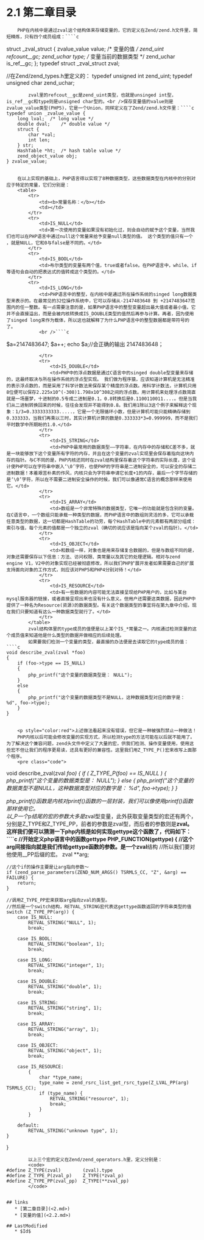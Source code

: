 # 2.1 第二章目录 


		PHP在内核中是通过zval这个结构体来存储变量的，它的定义在Zend/zend.h文件里，简短精炼，只有四个成员组成：````c
struct _zval_struct {
	zvalue_value value;	/* 变量的值 */
	zend_uint refcount__gc;
	zend_uchar type;	/* 变量当前的数据类型 */
	zend_uchar is_ref__gc;
};
typedef struct _zval_struct zval;

//在Zend/zend_types.h里定义的：
typedef unsigned int zend_uint;
typedef unsigned char zend_uchar;
		
````
		zval里的refcout__gc是zend_uint类型，也就是unsinged int型，is_ref__gc和type则是unsigned char型的。<br />保存变量值的value则是zvalue_value类型(PHP5)，它是一个Union，同样定义在了Zend/zend.h文件里：````c
typedef union _zvalue_value {
	long lval;	/* long value */
	double dval;	/* double value */
	struct {
		char *val;
		int len;
	} str;
	HashTable *ht;	/* hash table value */
	zend_object_value obj;
} zvalue_value;
		
````
		在以上实现的基础上，PHP语言得以实现了8种数据类型，这些数据类型在内核中的分别对应于特定的常量，它们分别是：
		<table>
			<tr>
				<td><b>常量名称：</b></td>
				<td></td>
			</tr>
			<tr>
				<td>IS_NULL</td>
				<td>第一次使用的变量如果没有初始化过，则会自动的赋予这个变量，当然我们也可以在PHP语言中通过null这个常量来给予变量null类型的值。 这个类型的值只有一个 ，就是NULL，它和0与false是不同的。</td>
			</tr>
			<tr>
				<td>IS_BOOL</td>
				<td>布尔类型的变量有两个值，true或者false。在PHP语言中，while、if等语句会自动的把表达式的值转成这个类型的。</td>
			</tr>
			<tr>
				<td>IS_LONG</td>
				<td>PHP语言中的整型，在内核中是通过所在操作系统的singed long数据类型来表示的。在最常见的32位操作系统中，它可以存储从-2147483648 到 +2147483647范围内的任一整数。有一点需要注意的是，如果PHP语言中的整型变量超出最大值或者最小值，它并不会直接溢出，而是会被内核转换成IS_DOUBLE类型的值然后再参与计算。再者，因为使用了singed long来作为载体，所以这也就解释了为什么PHP语言中的整型数据都是带符号的了。
				<br />````c
$a=2147483647;
$a++;
echo $a;//会正确的输出	2147483648；	
				
````</td>
			</tr>
			<tr>
				<td>IS_DOUBLE</td>
				<td>PHP中的浮点数据是通过C语言中的singed double型变量来存储的，这最终取决与所在操作系统的浮点型实现。 我们做为程序猿，应该知道计算机是无法精准的表示浮点数的，而是采用了科学计数法来保存某个精度的浮点数。用科学计数法，计算机只用8位便可以保存2.225x10^(-308)1.798x10^308之间的浮点数。用计算机来处理浮点数简直就是一场噩梦，十进制的0.5专成二进制是0.1，0.8转换后是0.1100110011....。但是当我们从二进制转换回来的时候，往往会发现并不能得到0.8。我们用1除以3这个例子来解释这个现象：1/3=0.3333333333.....，它是一个无限循环小数，但是计算机可能只能精确存储到0.333333，当我们再乘以三时，其实计算机计算的数是0.333333*3=0.999999，而不是我们平时数学中所期盼的1.0.</td>
			</tr>
			<tr>
				<td>IS_STRING</td>
				<td>PHP中最常用的数据类型——字符串，在内存中的存储和C差不多，就是一块能够放下这个变量所有字符的内存，并且在这个变量的zval实现里会保存着指向这块内存的指针。与C不同的是，PHP内核还同时在zval结构里保存着这个字符串的实际长度，这个设计使PHP可以在字符串中嵌入‘\0’字符，也使PHP的字符串是二进制安全的，可以安全的存储二进制数据！本着艰苦朴素的作风，内核只会为字符串申请它长度+1的内存，最后一个字节存储的是‘\0’字符，所以在不需要二进制安全操作的时候，我们可以像通常C语言的概念那样来使用它。</td>
			</tr>
			<tr>
				<td>IS_ARRAY</td>
				<td>数组是一个非常特殊的数据类型，它唯一的功能就是包含别的变量。在C语言中，一个数组只能承载一种类型的数据，而PHP语言中的数组则灵活的多，它可以承载任意类型的数据，这一切都是HashTable的功劳，每个HashTable中的元素都有两部分组成：索引与值，每个元素的值都是一个独立的zval（确切的说应该是指向某个zval的指针）。</td>
			</tr>
			<tr>
				<td>IS_OBJECT</td>
				<td>和数组一样，对象也是用来存储复合数据的，但是与数组不同的是，对象还需要保存以下信息：方法、访问权限、类常量以及其它的处理逻辑。相对与zend engine V1，V2中的对象实现已经被彻底修改，所以我们PHP扩展开发者如果需要自己的扩展支持面向对象的工作方式，则应该对PHP5和PHP4分别对待！</td>
			</tr>
			<tr> 
				<td>IS_RESOURCE</td>
				<td>有一些数据的内容可能无法直接呈现给PHP用户的，比如与某台mysql服务器的链接，或者直接呈现出来也没有什么意义。但用户还需要这类数据，因此PHP中提供了一种名为Resource(资源)的数据类型。有关这个数据类型的事宜将在第九章中介绍，现在我们只要知道有这么一种数据类型就行了。</td>
			</tr>
		</table>
		zval结构体里的type成员的值便是以上某个IS_*常量之一。内核通过检测变量的这个成员值来知道他是什么类型的数据并做相应的后续处理。
		如果要我们检测一个变量的类型，最直接的办法便是去读取它的type成员的值：````c
void describe_zval(zval *foo)
{
	if (foo->type == IS_NULL)
	{
		php_printf("这个变量的数据类型是： NULL");
    }
    else
    {
        php_printf("这个变量的数据类型不是NULL，这种数据类型对应的数字是： %d", foo->type);
    }
}	
		
````
		<p style="color:red">上述做法看起来没有错误，但它是一种被强烈禁止一种做法！
		PHP内核以后可能会修改变量的实现方式，所以检测type的方法可能在以后就不能用了。为了解决这个兼容问题，zend头文件中定义了大量的宏，供我们检测、操作变量使用，使用这些宏不但让我们的程序更易读，还具有更好的兼容性。这里我们用Z_TYPE_P()宏来改写上面那个程序。
		<pre class="code">
void describe_zval(zval *foo)
{
    if ( Z_TYPE_P(foo) == IS_NULL )
    {
        php_printf("这个变量的数据类型是： NULL");
    }
    else
    {
        php_printf("这个变量的数据类型不是NULL，这种数据类型对应的数字是： %d", foo->type);
    }
}
		</pre>
		<div class="tip-common">php_printf()函数是内核对printf()函数的一层封装，我们可以像使用printf()函数那样使用它。</div>
		以_P一个p结尾的宏的参数大多是*zval型变量，此外获取变量类型的宏还有两个，分别是Z_TYPE和Z_TYPE_PP，前者的参数是zval型，而后者的参数则是**zval。	
		这样我们便可以猜测一下php内核是如何实现gettype这个函数了，代码如下：````c
//开始定义php语言中的函数gettype
PHP_FUNCTION(gettype)
{
	//这个arg间接指向就是我们传给gettype函数的参数。是一个zval**结构
	//所以我们要对他使用__PP后缀的宏。
	zval **arg;

	//这个if的操作主要是让arg指向参数～
	if (zend_parse_parameters(ZEND_NUM_ARGS() TSRMLS_CC, "Z", &arg) == FAILURE) {
		return;
	}
	
	//调用Z_TYPE_PP宏来获取arg指向zval的类型。
	//然后是一个switch结构，RETVAL_STRING宏代表这gettype函数返回的字符串类型的值
	switch (Z_TYPE_PP(arg)) {
		case IS_NULL:
			RETVAL_STRING("NULL", 1);
			break;

		case IS_BOOL:
			RETVAL_STRING("boolean", 1);
			break;

		case IS_LONG:
			RETVAL_STRING("integer", 1);
			break;

		case IS_DOUBLE:
			RETVAL_STRING("double", 1);
			break;
	
		case IS_STRING:
			RETVAL_STRING("string", 1);
			break;
	
		case IS_ARRAY:
			RETVAL_STRING("array", 1);
			break;

		case IS_OBJECT:
			RETVAL_STRING("object", 1);
			break;

		case IS_RESOURCE:
			{
				char *type_name;
				type_name = zend_rsrc_list_get_rsrc_type(Z_LVAL_PP(arg) TSRMLS_CC);
				if (type_name) {
					RETVAL_STRING("resource", 1);
					break;
				}
			}

		default:
			RETVAL_STRING("unknown type", 1);
	}
}		
		
````
		以上三个宏的定义在Zend/zend_operators.h里，定义分别是：
		<code>
#define Z_TYPE(zval)		(zval).type
#define Z_TYPE_P(zval_p)	Z_TYPE(*zval_p)
#define Z_TYPE_PP(zval_pp)	Z_TYPE(**zval_pp)
		</code>


## links
   * [第二章目录](<2.md>)
   * [变量的值](<2.2.md>)

## LastModified 
   * $Id$
